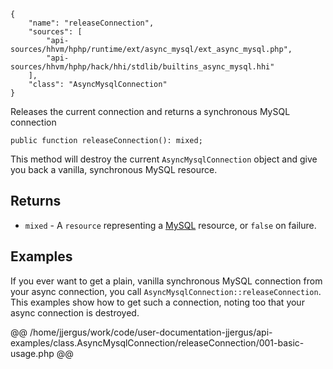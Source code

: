 ``` yamlmeta
{
    "name": "releaseConnection",
    "sources": [
        "api-sources/hhvm/hphp/runtime/ext/async_mysql/ext_async_mysql.php",
        "api-sources/hhvm/hphp/hack/hhi/stdlib/builtins_async_mysql.hhi"
    ],
    "class": "AsyncMysqlConnection"
}
```




Releases the current connection and returns a synchronous MySQL connection




``` Hack
public function releaseConnection(): mixed;
```




This method will destroy the current ` AsyncMysqlConnection ` object and give
you back a vanilla, synchronous MySQL resource.




## Returns




+ ` mixed ` - A `` resource `` representing a
  [MySQL](<http://php.net/manual/en/book.mysql.php>) resource, or
  ` false ` on failure.




## Examples




If you ever want to get a plain, vanilla synchronous MySQL connection from your async connection, you call ` AsyncMysqlConnection::releaseConnection `. This examples show how to get such a connection, noting too that your async connection is destroyed.







@@ /home/jjergus/work/code/user-documentation-jjergus/api-examples/class.AsyncMysqlConnection/releaseConnection/001-basic-usage.php @@
<!-- HHAPIDOC -->
